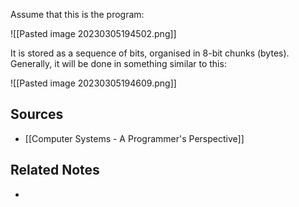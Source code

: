 Assume that this is the program:

![[Pasted image 20230305194502.png]]

It is stored as a sequence of bits, organised in 8-bit chunks (bytes). Generally, it will be done in something similar to this:

![[Pasted image 20230305194609.png]]

## Sources
- [[Computer Systems - A Programmer's Perspective]]

## Related Notes
- 